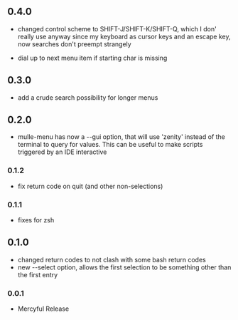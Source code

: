 ## 0.4.0

* changed control scheme to SHIFT-J/SHIFT-K/SHIFT-Q, which I don' really use anyway since my keyboard as cursor keys and an escape key, now searches don't preempt strangely

* dial up to next menu item if starting char is missing


## 0.3.0

* add a crude search possibility for longer menus


## 0.2.0


* mulle-menu has now a --gui option, that will use 'zenity' instead of the terminal to query for values. This can be useful to make scripts triggered by an IDE interactive


### 0.1.2

* fix return code on quit (and other non-selections)

### 0.1.1

* fixes for zsh

## 0.1.0

* changed return codes to not clash with some bash return codes
* new --select option, allows the first selection to be something other than the first entry


### 0.0.1

* Mercyful Release
